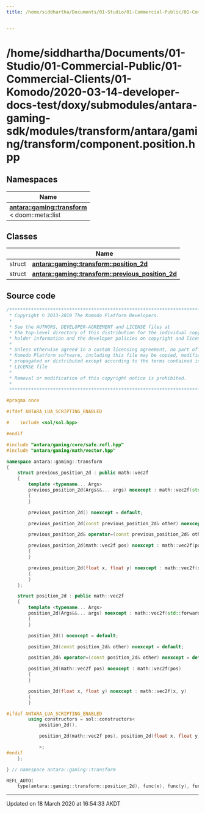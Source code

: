 ```yaml
---
title: /home/siddhartha/Documents/01-Studio/01-Commercial-Public/01-Commercial-Clients/01-Komodo/2020-03-14-developer-docs-test/doxy/submodules/antara-gaming-sdk/modules/transform/antara/gaming/transform/component.position.hpp


---
```


# /home/siddhartha/Documents/01-Studio/01-Commercial-Public/01-Commercial-Clients/01-Komodo/2020-03-14-developer-docs-test/doxy/submodules/antara-gaming-sdk/modules/transform/antara/gaming/transform/component.position.hpp







## Namespaces

| Name           |
| -------------- |
| **[antara::gaming::transform](Namespaces/namespaceantara_1_1gaming_1_1transform.md)** <br>< doom::meta::list  |

## Classes

|                | Name           |
| -------------- | -------------- |
| struct | **[antara::gaming::transform::position_2d](Classes/structantara_1_1gaming_1_1transform_1_1position__2d.md)**  |
| struct | **[antara::gaming::transform::previous_position_2d](Classes/structantara_1_1gaming_1_1transform_1_1previous__position__2d.md)**  |













## Source code

```cpp
/******************************************************************************
 * Copyright © 2013-2019 The Komodo Platform Developers.                      *
 *                                                                            *
 * See the AUTHORS, DEVELOPER-AGREEMENT and LICENSE files at                  *
 * the top-level directory of this distribution for the individual copyright  *
 * holder information and the developer policies on copyright and licensing.  *
 *                                                                            *
 * Unless otherwise agreed in a custom licensing agreement, no part of the    *
 * Komodo Platform software, including this file may be copied, modified,     *
 * propagated or distributed except according to the terms contained in the   *
 * LICENSE file                                                               *
 *                                                                            *
 * Removal or modification of this copyright notice is prohibited.            *
 *                                                                            *
 ******************************************************************************/

#pragma once

#ifdef ANTARA_LUA_SCRIPTING_ENABLED

#    include <sol/sol.hpp> 

#endif

#include "antara/gaming/core/safe.refl.hpp" 
#include "antara/gaming/math/vector.hpp"    

namespace antara::gaming::transform
{
    struct previous_position_2d : public math::vec2f
    {
        template <typename... Args>
        previous_position_2d(Args&&... args) noexcept : math::vec2f(std::forward<Args>(args)...)
        {
        }

        previous_position_2d() noexcept = default;

        previous_position_2d(const previous_position_2d& other) noexcept = default;

        previous_position_2d& operator=(const previous_position_2d& other) noexcept = default;

        previous_position_2d(math::vec2f pos) noexcept : math::vec2f(pos)
        {
        }

        previous_position_2d(float x, float y) noexcept : math::vec2f(x, y)
        {
        }
    };

    struct position_2d : public math::vec2f
    {
        template <typename... Args>
        position_2d(Args&&... args) noexcept : math::vec2f(std::forward<Args>(args)...)
        {
        }

        position_2d() noexcept = default;

        position_2d(const position_2d& other) noexcept = default;

        position_2d& operator=(const position_2d& other) noexcept = default;

        position_2d(math::vec2f pos) noexcept : math::vec2f(pos)
        {
        }

        position_2d(float x, float y) noexcept : math::vec2f(x, y)
        {
        }

#ifdef ANTARA_LUA_SCRIPTING_ENABLED
        using constructors = sol::constructors<
            position_2d(),

            position_2d(math::vec2f pos), position_2d(float x, float y)

            >;
#endif
    };

} // namespace antara::gaming::transform

REFL_AUTO(
    type(antara::gaming::transform::position_2d), func(x), func(y), func(x_ref), func(y_ref), func(size), func(set_x), func(set_y), func(set_xy), func(make_xy))
```


-------------------------------

Updated on 18 March 2020 at 16:54:33 AKDT
